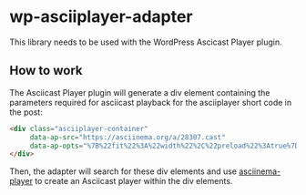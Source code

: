 # wp-asciiplayer-adapter

This library needs to be used with the WordPress Ascicast Player plugin.

## How to work

The Asciicast Player plugin will generate a div element containing the parameters required for asciicast playback for the asciiplayer short code in the post:

```html
<div class="asciiplayer-container" 
     data-ap-src="https://asciinema.org/a/28307.cast" 
     data-ap-opts="%7B%22fit%22%3A%22width%22%2C%22preload%22%3Atrue%7D">
</div>
```

Then, the adapter will search for these div elements and use [asciinema-player](https://www.npmjs.com/package/asciinema-player) to create an Asciicast player within the div elements.
